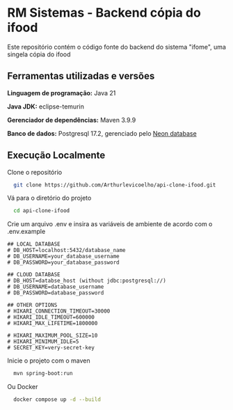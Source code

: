 
# RM Sistemas - Backend cópia do ifood

Este repositório contém o código fonte do backend do sistema "ifome", uma singela cópia do ifood

## Ferramentas utilizadas e versões

**Linguagem de programação:** Java 21

**Java JDK:** eclipse-temurin

**Gerenciador de dependências:** Maven 3.9.9

**Banco de dados:** Postgresql 17.2, gerenciado pelo [Neon database](http://neon.tech)


## Execução Localmente

Clone o repositório

```bash
  git clone https://github.com/Arthurlevicoelho/api-clone-ifood.git
```

Vá para o diretório do projeto

```bash
  cd api-clone-ifood
```

Crie um arquivo .env e insira as variáveis de ambiente de acordo com o .env.example

```env
## LOCAL DATABASE
# DB_HOST=localhost:5432/database_name
# DB_USERNAME=your_database_username
# DB_PASSWORD=your_database_password

## CLOUD DATABASE
# DB_HOST=databse_host (without jdbc:postgresql://)
# DB_USERNAME=database_username
# DB_PASSWORD=database_password

## OTHER OPTIONS
# HIKARI_CONNECTION_TIMEOUT=30000
# HIKARI_IDLE_TIMEOUT=600000
# HIKARI_MAX_LIFETIME=1800000

# HIKARI_MAXIMUM_POOL_SIZE=10
# HIKARI_MINIMUM_IDLE=5
# SECRET_KEY=very-secret-key
```

Inicie o projeto com o maven

```bash
  mvn spring-boot:run
```

Ou Docker

```bash
  docker compose up -d --build
```

